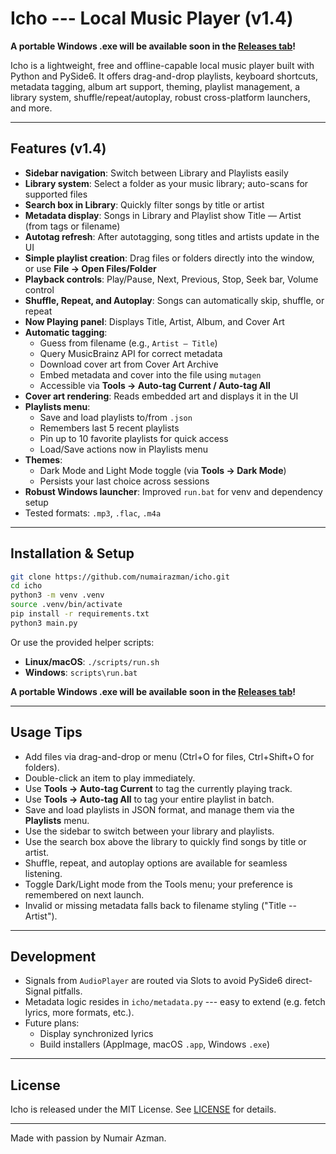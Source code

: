 # Icho --- Local Music Player (v1.4)

**A portable Windows .exe will be available soon in the [Releases tab](https://github.com/numairazman/icho/releases)!**

Icho is a lightweight, free and offline-capable local music player built
with Python and PySide6. It offers drag-and-drop playlists, keyboard
shortcuts, metadata tagging, album art support, theming, playlist management,
a library system, shuffle/repeat/autoplay, robust cross-platform launchers, and more.

---

## Features (v1.4)

- **Sidebar navigation**: Switch between Library and Playlists easily
- **Library system**: Select a folder as your music library; auto-scans for supported files
- **Search box in Library**: Quickly filter songs by title or artist
- **Metadata display**: Songs in Library and Playlist show Title — Artist (from tags or filename)
- **Autotag refresh**: After autotagging, song titles and artists update in the UI
- **Simple playlist creation**: Drag files or folders directly into
  the window, or use **File → Open Files/Folder**
- **Playback controls**: Play/Pause, Next, Previous, Stop, Seek bar,
  Volume control
- **Shuffle, Repeat, and Autoplay**: Songs can automatically skip, shuffle, or repeat
- **Now Playing panel**: Displays Title, Artist, Album, and Cover Art
- **Automatic tagging**:
  - Guess from filename (e.g., `Artist – Title`)
  - Query MusicBrainz API for correct metadata
  - Download cover art from Cover Art Archive
  - Embed metadata and cover into the file using `mutagen`
  - Accessible via **Tools → Auto-tag Current / Auto-tag All**
- **Cover art rendering**: Reads embedded art and displays it in the
  UI
- **Playlists menu**:
  - Save and load playlists to/from `.json`
  - Remembers last 5 recent playlists
  - Pin up to 10 favorite playlists for quick access
  - Load/Save actions now in Playlists menu
- **Themes**:
  - Dark Mode and Light Mode toggle (via **Tools → Dark Mode**)
  - Persists your last choice across sessions
- **Robust Windows launcher**: Improved `run.bat` for venv and dependency setup
- Tested formats: `.mp3`, `.flac`, `.m4a`

---

## Installation & Setup

```bash
git clone https://github.com/numairazman/icho.git
cd icho
python3 -m venv .venv
source .venv/bin/activate
pip install -r requirements.txt
python3 main.py
```

Or use the provided helper scripts:

- **Linux/macOS**: `./scripts/run.sh`
- **Windows**: `scripts\run.bat`

**A portable Windows .exe will be available soon in the [Releases tab](https://github.com/numairazman/icho/releases)!**

---

## Usage Tips

- Add files via drag-and-drop or menu (Ctrl+O for files, Ctrl+Shift+O
  for folders).
- Double-click an item to play immediately.
- Use **Tools → Auto-tag Current** to tag the currently playing track.
- Use **Tools → Auto-tag All** to tag your entire playlist in batch.
- Save and load playlists in JSON format, and manage them via the **Playlists** menu.
- Use the sidebar to switch between your library and playlists.
- Use the search box above the library to quickly find songs by title or artist.
- Shuffle, repeat, and autoplay options are available for seamless listening.
- Toggle Dark/Light mode from the Tools menu; your preference is remembered on next launch.
- Invalid or missing metadata falls back to filename styling ("Title -- Artist").

---

## Development

- Signals from `AudioPlayer` are routed via Slots to avoid PySide6
  direct-Signal pitfalls.
- Metadata logic resides in `icho/metadata.py` --- easy to extend
  (e.g. fetch lyrics, more formats, etc.).
- Future plans:
  - Display synchronized lyrics
  - Build installers (AppImage, macOS `.app`, Windows `.exe`)

---

## License

Icho is released under the MIT License. See [LICENSE](LICENSE) for
details.

---

Made with passion by Numair Azman.
